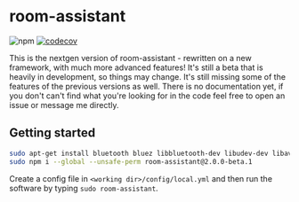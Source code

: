 # room-assistant

![npm](https://img.shields.io/npm/dm/room-assistant)
[![codecov](https://codecov.io/gh/mKeRix/room-assistant/branch/master/graph/badge.svg)](https://codecov.io/gh/mKeRix/room-assistant)

This is the nextgen version of room-assistant - rewritten on a new framework, with much more advanced features!
It's still a beta that is heavily in development, so things may change. It's still missing some of the features of the previous versions as well.
There is no documentation yet, if you don't can't find what you're looking for in the code feel free to open an issue or message me directly.

## Getting started

```bash
sudo apt-get install bluetooth bluez libbluetooth-dev libudev-dev libavahi-compat-libdnssd-dev
sudo npm i --global --unsafe-perm room-assistant@2.0.0-beta.1
```

Create a config file in `<working dir>/config/local.yml` and then run the software by typing `sudo room-assistant`.
